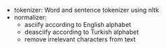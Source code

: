 - tokenizer: Word and sentence tokenizer using nltk
- normalizer: 
  - asciify according to English alphabet 
  - deasciify according to Turkish alphabet
  - remove irrelevant characters from text
